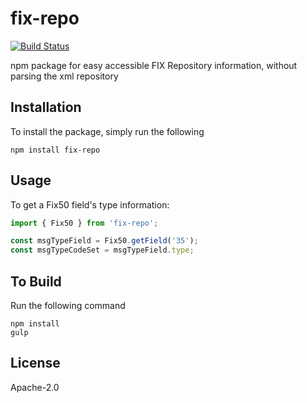 # fix-repo

[![Build Status](https://travis-ci.org/ngyukman/fix-repo.svg?branch=master)](https://travis-ci.org/ngyukman/fix-repo)

npm package for easy accessible FIX Repository information, without parsing the xml repository

## Installation

To install the package, simply run the following

```npm install fix-repo```

## Usage

To get a Fix50 field's type information:
```javascript
import { Fix50 } from 'fix-repo';

const msgTypeField = Fix50.getField('35');
const msgTypeCodeSet = msgTypeField.type;
```

## To Build

Run the following command
```
npm install
gulp
```

## License

Apache-2.0